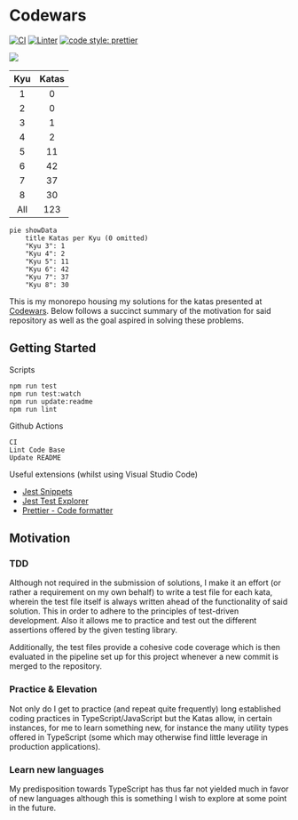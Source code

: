 # Codewars

[![CI](https://github.com/MauricioLudwig/codewars/actions/workflows/ci.yml/badge.svg)](https://github.com/MauricioLudwig/codewars/actions/workflows/ci.yml)
[![Linter](https://github.com/MauricioLudwig/codewars/actions/workflows/linter.yml/badge.svg)](https://github.com/MauricioLudwig/codewars/actions/workflows/linter.yml)
[![code style: prettier](https://img.shields.io/badge/code_style-prettier-ff69b4.svg?style=flat-square)](https://github.com/prettier/prettier)

![](https://www.codewars.com/users/MauricioLudwig/badges/large)

| Kyu | Katas |
| :-: | :-: |
|1|0|
|2|0|
|3|1|
|4|2|
|5|11|
|6|42|
|7|37|
|8|30|
|All|123|

```mermaid
pie showData
    title Katas per Kyu (0 omitted)
	"Kyu 3": 1
	"Kyu 4": 2
	"Kyu 5": 11
	"Kyu 6": 42
	"Kyu 7": 37
	"Kyu 8": 30
```

This is my monorepo housing my solutions for the katas presented at [Codewars](https://www.codewars.com/). Below follows a succinct summary of the motivation for said repository as well as the goal aspired in solving these problems.

## Getting Started

Scripts

```
npm run test
npm run test:watch
npm run update:readme
npm run lint
```

Github Actions

```
CI
Lint Code Base
Update README
```

Useful extensions (whilst using Visual Studio Code)
* [Jest Snippets](https://marketplace.visualstudio.com/items?itemName=andys8.jest-snippets)
* [Jest Test Explorer](https://marketplace.visualstudio.com/items?itemName=kavod-io.vscode-jest-test-adapter)
* [Prettier - Code formatter](https://marketplace.visualstudio.com/items?itemName=esbenp.prettier-vscode)

## Motivation

### TDD

Although not required in the submission of solutions, I make it an effort (or rather a requirement on my own behalf) to write a test file for each kata, wherein the test file itself is always written ahead of the functionality of said solution. This in order to adhere to the principles of test-driven development. Also it allows me to practice and test out the different assertions offered by the given testing library.

Additionally, the test files provide a cohesive code coverage which is then evaluated in the pipeline set up for this project whenever a new commit is merged to the repository.

### Practice & Elevation

Not only do I get to practice (and repeat quite frequently) long established coding practices in TypeScript/JavaScript but the Katas allow, in certain instances, for me to learn something new, for instance the many utility types offered in TypeScript (some which may otherwise find little leverage in production applications).

### Learn new languages

My predisposition towards TypeScript has thus far not yielded much in favor of new languages although this is something I wish to explore at some point in the future.